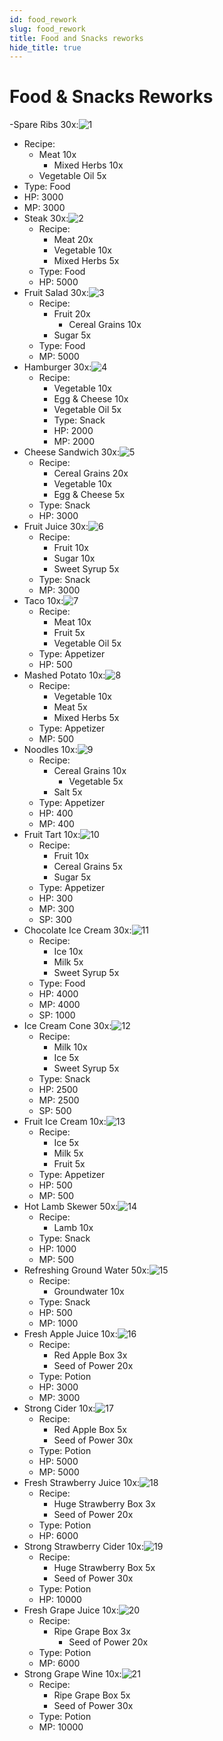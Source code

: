 ```yaml
---
id: food_rework
slug: food_rework
title: Food and Snacks reworks
hide_title: true
---
```


# Food & Snacks Reworks

-Spare Ribs 30x:![1](https://user-images.githubusercontent.com/58304124/142494554-4b6c8473-5ab5-42ff-a24c-f9b033f00800.png)
 - Recipe:
    - Meat 10x
	  - Mixed Herbs 10x
  	- Vegetable Oil 5x
  - Type: Food
  - HP: 3000
  - MP: 3000
- Steak 30x:![2](https://user-images.githubusercontent.com/58304124/142494566-d93ec26a-7490-4f96-91c0-9c3f6a844ef4.png)
  - Recipe:
    - Meat 20x
    - Vegetable 10x
    - Mixed Herbs 5x
  - Type: Food
  - HP: 5000
- Fruit Salad 30x:![3](https://user-images.githubusercontent.com/58304124/142494646-3c099b93-5f9e-4a3d-a38c-362c38c6de9e.png)
  - Recipe:
    - Fruit 20x
	  - Cereal Grains 10x
    - Sugar 5x
  - Type: Food
  - MP: 5000
- Hamburger 30x:![4](https://user-images.githubusercontent.com/58304124/142494651-c3c9f8b5-e93b-46ce-a5a6-b3a4f9f9b288.png)
  - Recipe:
    - Vegetable 10x
  	- Egg & Cheese 10x
  	- Vegetable Oil 5x
	- Type: Snack
	- HP: 2000
	- MP: 2000
- Cheese Sandwich 30x:![5](https://user-images.githubusercontent.com/58304124/142494663-01e4397b-9710-4d9f-ac25-484ce5ae676a.png)
  - Recipe:
    - Cereal Grains 20x
  	- Vegetable 10x
  	- Egg & Cheese 5x
  - Type: Snack
  - HP: 3000
- Fruit Juice 30x:![6](https://user-images.githubusercontent.com/58304124/142494674-905de118-dc9d-4501-b520-a85fc4f12d7d.png)
  - Recipe:
    - Fruit 10x
  	- Sugar 10x
  	- Sweet Syrup 5x
  - Type: Snack
  - MP: 3000
- Taco 10x:![7](https://user-images.githubusercontent.com/58304124/142494716-8570b24b-f254-4744-8586-850166b45052.png)
  - Recipe:
    - Meat 10x
  	- Fruit 5x
  	- Vegetable Oil 5x
  - Type: Appetizer
  - HP: 500
- Mashed Potato 10x:![8](https://user-images.githubusercontent.com/58304124/142494729-9adc9def-83da-4df1-9ab6-9081797b1b6d.png)
  - Recipe:
    - Vegetable 10x
  	- Meat 5x
  	- Mixed Herbs 5x
  - Type: Appetizer
  - MP: 500
- Noodles 10x:![9](https://user-images.githubusercontent.com/58304124/142494738-2dbb51e7-28da-45db-9780-6c2079acc523.png)
  - Recipe:
    - Cereal Grains 10x
	  - Vegetable 5x
  	- Salt 5x
  - Type: Appetizer
  - HP: 400
  - MP: 400
- Fruit Tart 10x:![10](https://user-images.githubusercontent.com/58304124/142494744-71d3e998-ecde-4fc6-a828-62dd243f165f.png)
  - Recipe:
    - Fruit 10x
  	- Cereal Grains 5x
  	- Sugar 5x
  - Type: Appetizer
  - HP: 300
  - MP: 300
  - SP: 300
- Chocolate Ice Cream 30x:![11](https://user-images.githubusercontent.com/58304124/142494749-730b19b1-b78f-442a-840f-ad27502a73ee.png)
  - Recipe:
    - Ice 10x
  	- Milk 5x
  	- Sweet Syrup 5x
  - Type: Food
  - HP: 4000
  - MP: 4000
  - SP: 1000
- Ice Cream Cone 30x:![12](https://user-images.githubusercontent.com/58304124/142494758-4d3ef171-d3ef-4a96-a432-16953037c6c4.png)
  - Recipe:
    - Milk 10x
  	- Ice 5x
  	- Sweet Syrup 5x
  - Type: Snack
  - HP: 2500
  - MP: 2500
  - SP: 500
- Fruit Ice Cream 10x:![13](https://user-images.githubusercontent.com/58304124/142494773-43f6c069-59a3-4755-bc8e-099b7e368f48.png)
  - Recipe:
    - Ice 5x
    - Milk 5x
    - Fruit 5x
  - Type: Appetizer
  - HP: 500
  - MP: 500
- Hot Lamb Skewer 50x:![14](https://user-images.githubusercontent.com/58304124/142494779-a397eda6-fdd3-48a2-b924-ea1044862ee7.png)
  - Recipe:
    - Lamb 10x
  - Type: Snack
  - HP: 1000
  - MP: 500
- Refreshing Ground Water 50x:![15](https://user-images.githubusercontent.com/58304124/142494791-e0ea986c-47f9-4594-9755-b141a48dca84.png)
  - Recipe:
    - Groundwater 10x
  - Type: Snack
  - HP: 500
  - MP: 1000
- Fresh Apple Juice 10x:![16](https://user-images.githubusercontent.com/58304124/142494808-f898f972-32b8-45e0-9a43-9a9adcfe60cf.png)
  - Recipe:
    - Red Apple Box 3x
    - Seed of Power 20x
  - Type: Potion
  - HP: 3000
  - MP: 3000
- Strong Cider 10x:![17](https://user-images.githubusercontent.com/58304124/142494818-adb1208e-f14d-4860-b36c-51d9937c1c1e.png)
  - Recipe:
    - Red Apple Box 5x
    - Seed of Power 30x
  - Type: Potion
  - HP: 5000
  - MP: 5000
- Fresh Strawberry Juice 10x:![18](https://user-images.githubusercontent.com/58304124/142494828-7978be41-469c-468f-bfab-35e050fb2f1c.png)
  - Recipe:
    - Huge Strawberry Box 3x
  	- Seed of Power 20x
  - Type: Potion
  - HP: 6000
- Strong Strawberry Cider 10x:![19](https://user-images.githubusercontent.com/58304124/142494836-de660a24-5699-4e27-b353-4553faec0dd1.png)
  - Recipe:
    - Huge Strawberry Box 5x
  	- Seed of Power 30x
  - Type: Potion
  - HP: 10000
- Fresh Grape Juice 10x:![20](https://user-images.githubusercontent.com/58304124/142494841-fabb828e-9684-4508-a350-8afee36fb10d.png)
  - Recipe:
    - Ripe Grape Box 3x
	  - Seed of Power 20x
  - Type: Potion
  - MP: 6000
- Strong Grape Wine 10x:![21](https://user-images.githubusercontent.com/58304124/142494850-ed4d340a-25a5-4cdf-8a19-a5f3fd64ac75.png)
  - Recipe:
    - Ripe Grape Box 5x
  	- Seed of Power 30x
  - Type: Potion
  - MP: 10000
